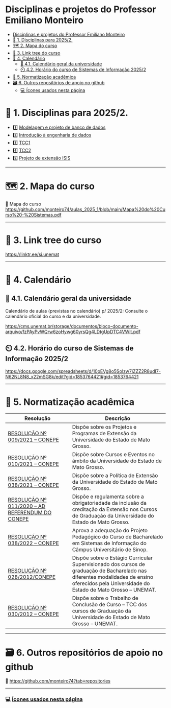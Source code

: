 # Disciplinas e projetos do Professor Emiliano Monteiro

- [Disciplinas e projetos do Professor Emiliano Monteiro](#disciplinas-e-projetos-do-professor-emiliano-monteiro)
- [🎯 1. Disciplinas para 2025/2.](#-1-disciplinas-para-20252)
- [🗺️ 2. Mapa do curso](#️-2-mapa-do-curso)
- [🌳 3. Link tree do curso](#-3-link-tree-do-curso)
- [📅 4. Calendário](#-4-calendário)
  - [📅 4.1. Calendário geral da universidade](#-41-calendário-geral-da-universidade)
  - [⏲️ 4.2. Horário do curso de Sistemas de Informação 2025/2](#️-42-horário-do-curso-de-sistemas-de-informação-20252)
- [📓 5. Normatização acadêmica](#-5-normatização-acadêmica)
- [🗃️ 6. Outros repositórios de apoio no github](#️-6-outros-repositórios-de-apoio-no-github)
    - [💻 Ícones usados nesta página](#-ícones-usados-nesta-página)



# 🎯 1. Disciplinas para 2025/2.

* 1️⃣ [Modelagem e projeto de banco de dados](https://github.com/monteiro74/aulas_2025_2/blob/main/projeto_bd/plano_de_ensino.md)
* 2️⃣ [Introdução à engenharia de dados](https://github.com/monteiro74/aulas_2025_2/blob/main/intro_eng_dados/plano_de_ensino.md)
* 3️⃣ [TCC1](https://github.com/monteiro74/aulas_2025_2/blob/main/tcc1/plano_de_ensino.md)
* 4️⃣ [TCC2](https://github.com/monteiro74/aulas_2025_2/blob/main/tcc2/plano_de_ensino.md)
* 5️⃣ [Projeto de extensão ISIS](https://github.com/monteiro74/aulas_2025_2/blob/main/projeto_isis/projeto_isis.md)

---
# 🗺️ 2. Mapa do curso

🧭 Mapa do curso
https://github.com/monteiro74/aulas_2025_1/blob/main/Mapa%20do%20Curso%20-%20Sistemas.pdf

---
# 🌳 3. Link tree do curso

https://linktr.ee/si.unemat

---
# 📅 4. Calendário 

## 📅 4.1. Calendário geral da universidade

Calendário de aulas (previstas no calendário) p/ 2025/2: Consulte o calendário oficial do curso e da universidade.

https://cms.unemat.br/storage/documentos/bloco-documento-arquivo/fzPAyPvWQrw6zoHywg60yrsQg4LDtgUpDTC4VWit.pdf

## ⏲️ 4.2. Horário do curso de Sistemas de Informação 2025/2

https://docs.google.com/spreadsheets/d/10oEVg8o5Solzw7iZZZ2R8udI7-N62NL8N8_x22mSG8k/edit?gid=1853764421#gid=1853764421



---
# 📓 5. Normatização acadêmica


| Resolução | Descrição |
|-----------|-----------|
|[RESOLUÇÃO Nº 009/2021 – CONEPE](https://www.unemat.br/resolucoes/resolucoes/consuni/4673_res_consuni_9_2021.pdf) | Dispõe sobre os Projetos e Programas de Extensão da Universidade do Estado de Mato Grosso.|
|[RESOLUÇÃO Nº 010/2021 – CONEPE](https://www.unemat.br/resolucoes/resolucoes/conepe/4486_res_conepe_10_2021.pdf) | Dispõe sobre Cursos e Eventos no âmbito da Universidade do Estado de Mato Grosso.|
|[RESOLUÇÃO Nº 038/2021 – CONEPE](https://www.unemat.br/resolucoes/resolucoes/conepe/4536_res_conepe_38_2021.pdf) | Dispõe sobre a Política de Extensão da Universidade do Estado de Mato Grosso.|
|[RESOLUÇÃO Nº 011/2020 – AD REFERENDUM DO CONEPE](https://portal.unemat.br/media/files/Resolu%C3%A7%C3%A3o%20de%20Credita%C3%A7%C3%A3o%20011_2020.pdf) | Dispõe e regulamenta sobre a obrigatoriedade da inclusão da creditação da Extensão nos Cursos de Graduação da Universidade do Estado de Mato Grosso.|
|[RESOLUÇÃO Nº 038/2022 – CONEPE](https://cms.unemat.br/download/documentos/bloco-documento-arquivo/Z7V40ETDcn8Cqz3NvXE48T1LMV2uuD0M1FuxRsb7/Ppc-de-Sistemas-de-Informacao-Resolucao-no-0382022-Conepe.pdf) | Aprova a adequação do Projeto Pedagógico do Curso de Bacharelado em Sistemas de Informação do Câmpus Universitário de Sinop.|
|[RESOLUÇÃO Nº 028/2012/CONEPE](https://portal.unemat.br/media/oldfiles/proeg/docs/resolucoes/resolucao_028-2012-conepe_estagio_curricular_bacharelado.pdf)|Dispõe sobre o Estágio Curricular Supervisionado dos cursos de graduação de Bacharelado nas diferentes modalidades de ensino oferecidos pela Universidade do Estado de Mato Grosso – UNEMAT.|
|[RESOLUÇÃO Nº 030/2012 – CONEPE](https://www.unemat.br/proeg/docs/resolucoes/resolucao_030_2012_conepe_tcc.pdf) | Dispõe sobre o Trabalho de Conclusão de Curso – TCC dos cursos de Graduação da Universidade do Estado de Mato Grosso – UNEMAT.|


---
# 🗃️ 6. Outros repositórios de apoio no github

🛑 https://github.com/monteiro74?tab=repositories




---
### 💻 [Ícones usados nesta página](https://github.com/ikatyang/emoji-cheat-sheet)

